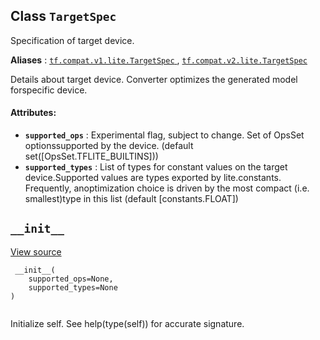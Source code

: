 

## Class  `TargetSpec` 
Specification of target device.

**Aliases** : [ `tf.compat.v1.lite.TargetSpec` ](/api_docs/python/tf/lite/TargetSpec), [ `tf.compat.v2.lite.TargetSpec` ](/api_docs/python/tf/lite/TargetSpec)

Details about target device. Converter optimizes the generated model forspecific device.

#### Attributes:
- **`supported_ops`** : Experimental flag, subject to change. Set of OpsSet optionssupported by the device. (default set([OpsSet.TFLITE_BUILTINS]))
- **`supported_types`** : List of types for constant values on the target device.Supported values are types exported by lite.constants. Frequently, anoptimization choice is driven by the most compact (i.e. smallest)type in this list (default [constants.FLOAT])


##  `__init__` 
[View source](https://github.com/tensorflow/tensorflow/blob/r2.0/tensorflow/lite/python/lite.py#L149-L155)

```
 __init__(
    supported_ops=None,
    supported_types=None
)
 
```

Initialize self.  See help(type(self)) for accurate signature.

